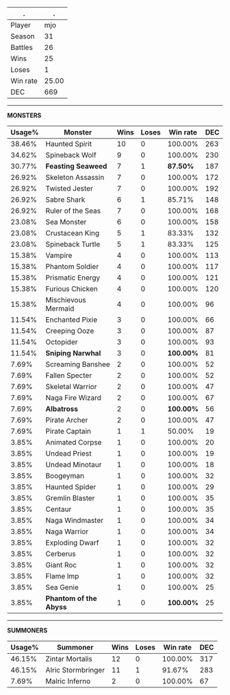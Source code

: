.|.
|-|-
Player|mjo
Season|31
Battles|26
Wins|25
Loses|1
Win rate|25.00
DEC|669

---
**MONSTERS**

Usage%|Monster|Wins|Loses|Win rate|DEC|
-|-|-|-|-|-|
38.46%|Haunted Spirit|10|0|100.00%|263|
34.62%|Spineback Wolf|9|0|100.00%|230|
30.77%|**Feasting Seaweed**|7|1|**87.50%**|187|
26.92%|Skeleton Assassin|7|0|100.00%|172|
26.92%|Twisted Jester|7|0|100.00%|192|
26.92%|Sabre Shark|6|1|85.71%|148|
26.92%|Ruler of the Seas|7|0|100.00%|168|
23.08%|Sea Monster|6|0|100.00%|158|
23.08%|Crustacean King|5|1|83.33%|132|
23.08%|Spineback Turtle|5|1|83.33%|125|
15.38%|Vampire|4|0|100.00%|113|
15.38%|Phantom Soldier|4|0|100.00%|117|
15.38%|Prismatic Energy|4|0|100.00%|121|
15.38%|Furious Chicken|4|0|100.00%|120|
15.38%|Mischievous Mermaid|4|0|100.00%|96|
11.54%|Enchanted Pixie|3|0|100.00%|66|
11.54%|Creeping Ooze|3|0|100.00%|87|
11.54%|Octopider|3|0|100.00%|93|
11.54%|**Sniping Narwhal**|3|0|**100.00%**|81|
7.69%|Screaming Banshee|2|0|100.00%|52|
7.69%|Fallen Specter|2|0|100.00%|52|
7.69%|Skeletal Warrior|2|0|100.00%|47|
7.69%|Naga Fire Wizard|2|0|100.00%|67|
7.69%|**Albatross**|2|0|**100.00%**|56|
7.69%|Pirate Archer|2|0|100.00%|47|
7.69%|Pirate Captain|1|1|50.00%|19|
3.85%|Animated Corpse|1|0|100.00%|20|
3.85%|Undead Priest|1|0|100.00%|19|
3.85%|Undead Minotaur|1|0|100.00%|18|
3.85%|Boogeyman|1|0|100.00%|32|
3.85%|Haunted Spider|1|0|100.00%|29|
3.85%|Gremlin Blaster|1|0|100.00%|35|
3.85%|Centaur|1|0|100.00%|35|
3.85%|Naga Windmaster|1|0|100.00%|34|
3.85%|Naga Warrior|1|0|100.00%|34|
3.85%|Exploding Dwarf|1|0|100.00%|32|
3.85%|Cerberus|1|0|100.00%|32|
3.85%|Giant Roc|1|0|100.00%|32|
3.85%|Flame Imp|1|0|100.00%|32|
3.85%|Sea Genie|1|0|100.00%|25|
3.85%|**Phantom of the Abyss**|1|0|**100.00%**|25|

---
**SUMMONERS**

Usage%|Summoner|Wins|Loses|Win rate|DEC|
-|-|-|-|-|-|
46.15%|Zintar Mortalis|12|0|100.00%|317|
46.15%|Alric Stormbringer|11|1|91.67%|283|
7.69%|Malric Inferno|2|0|100.00%|67|
